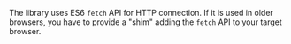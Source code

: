 The library uses ES6 `fetch` API for HTTP connection. If it is used in older browsers,
you have to provide a "shim" adding the `fetch` API to your target browser.
